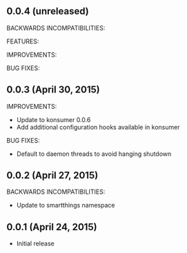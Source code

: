 ## 0.0.4 (unreleased)

BACKWARDS INCOMPATIBILITIES:

FEATURES:

IMPROVEMENTS:

BUG FIXES:

## 0.0.3 (April 30, 2015)

IMPROVEMENTS:
* Update to konsumer 0.0.6
* Add additional configuration hooks available in konsumer

BUG FIXES:
* Default to daemon threads to avoid hanging shutdown

## 0.0.2 (April 27, 2015)

BACKWARDS INCOMPATIBILITIES:
* Update to smartthings namespace

## 0.0.1 (April 24, 2015)

* Initial release